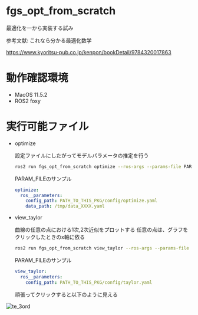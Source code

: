 # fgs_opt_from_scratch

最適化を一から実装する試み

参考文献: これなら分かる最適化数学

<https://www.kyoritsu-pub.co.jp/kenpon/bookDetail/9784320017863>

# 動作確認環境

- MacOS 11.5.2
- ROS2 foxy

# 実行可能ファイル

- optimize

  設定ファイルにしたがってモデルパラメータの推定を行う

  ```bash
  ros2 run fgs_opt_from_scratch optimize --ros-args --params-file PARAM_FILE.yaml
  ```

  PARAM_FILEのサンプル

  ```yaml
  optimize:
    ros__parameters:
      config_path: PATH_TO_THIS_PKG/config/optimize.yaml
      data_path: /tmp/data_XXXX.yaml
  ```

- view_taylor

  曲線の任意の点における1次,2次近似をプロットする
  任意の点は、グラフをクリックしたときのx軸に依る

  ```bash
  ros2 run fgs_opt_from_scratch view_taylor --ros-args --params-file PARAM_FILE.yaml
  ```

  PARAM_FILEのサンプル

  ```yaml
  view_taylor:
    ros__parameters:
      config_path: PATH_TO_THIS_PKG/config/taylor.yaml
  ```

  頑張ってクリックすると以下のように見える

![te_3ord](https://raw.github.com/wiki/fugashy/fgs_opt/images/taylor_expansion_of_3order_function.gif)
